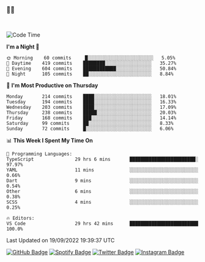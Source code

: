 ### 🤙🍺

<!-- <a href="https://github-readme-stats.vercel.app/api?username=hzak2xx&count_private=true&show_icons=true&theme=dracula">
  <img align="center" src="https://github-readme-stats.vercel.app/api?username=hzak2xx&count_private=true&show_icons=true&theme=dracula" />
</a>
</br> -->
</br>

<!--START_SECTION:waka-->
![Code Time](http://img.shields.io/badge/Code%20Time-1%2C859%20hrs%2012%20mins-blue)

**I'm a Night 🦉** 

```text
🌞 Morning    60 commits     █░░░░░░░░░░░░░░░░░░░░░░░░   5.05% 
🌆 Daytime    419 commits    ████████░░░░░░░░░░░░░░░░░   35.27% 
🌃 Evening    604 commits    ████████████░░░░░░░░░░░░░   50.84% 
🌙 Night      105 commits    ██░░░░░░░░░░░░░░░░░░░░░░░   8.84%

```
📅 **I'm Most Productive on Thursday** 

```text
Monday       214 commits    ████░░░░░░░░░░░░░░░░░░░░░   18.01% 
Tuesday      194 commits    ████░░░░░░░░░░░░░░░░░░░░░   16.33% 
Wednesday    203 commits    ████░░░░░░░░░░░░░░░░░░░░░   17.09% 
Thursday     238 commits    █████░░░░░░░░░░░░░░░░░░░░   20.03% 
Friday       168 commits    ███░░░░░░░░░░░░░░░░░░░░░░   14.14% 
Saturday     99 commits     ██░░░░░░░░░░░░░░░░░░░░░░░   8.33% 
Sunday       72 commits     █░░░░░░░░░░░░░░░░░░░░░░░░   6.06%

```


📊 **This Week I Spent My Time On** 

```text
💬 Programming Languages: 
TypeScript               29 hrs 6 mins       ████████████████████████░   97.97% 
YAML                     11 mins             ░░░░░░░░░░░░░░░░░░░░░░░░░   0.66% 
Dart                     9 mins              ░░░░░░░░░░░░░░░░░░░░░░░░░   0.54% 
Other                    6 mins              ░░░░░░░░░░░░░░░░░░░░░░░░░   0.38% 
SCSS                     4 mins              ░░░░░░░░░░░░░░░░░░░░░░░░░   0.25%

🔥 Editors: 
VS Code                  29 hrs 42 mins      █████████████████████████   100.0%

```


 Last Updated on 19/09/2022 19:39:37 UTC
<!--END_SECTION:waka-->

[![GitHub Badge](https://img.shields.io/badge/GitHub-100000?style=for-the-badge&logo=github&logoColor=white)](https://github.com/hzak2xx)
[![Spotify Badge](https://img.shields.io/badge/Spotify-1ED760?&style=for-the-badge&logo=spotify&logoColor=white)](https://open.spotify.com/user/uf90s6sbbh75a1mt44clkhkvf)
[![Twitter Badge](https://img.shields.io/badge/Twitter-1DA1F2?style=for-the-badge&logo=twitter&logoColor=white)](https://twitter.com/hzak2xx)
[![Instagram Badge](https://img.shields.io/badge/Instagram-E4405F?style=for-the-badge&logo=instagram&logoColor=white)](https://www.instagram.com/hzak2xx/)
